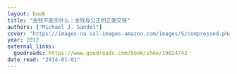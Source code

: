 ```yaml
---
layout: book
title: "金钱不能买什么：金钱与公正的正面交锋"
authors: ["Michael J. Sandel"]
cover: "https://images-na.ssl-images-amazon.com/images/S/compressed.photo.goodreads.com/books/1385655952i/19024742.jpg"
year: 2012
external_links:
  goodreads: https://www.goodreads.com/book/show/19024742
date_read: "2014-01-01"
---
```

